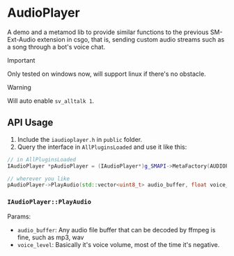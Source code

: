 # AudioPlayer
A demo and a metamod lib to provide similar functions to the previous SM-Ext-Audio extension in csgo, that is, sending custom audio streams such as a song through a bot's voice chat.
> [!IMPORTANT]
> Only tested on windows now, will support linux if there's no obstacle.

> [!WARNING]
> Will auto enable `sv_alltalk 1`.


## API Usage
1. Include the `iaudioplayer.h` in `public` folder.
2. Query the interface in `AllPluginsLoaded` and use it like this:
```c++
// in AllPluginsLoaded
IAudioPlayer *pAudioPlayer = (IAudioPlayer*)g_SMAPI->MetaFactory(AUDIOPLAYER_INTERFACE, nullptr, nullptr);

// wherever you like
pAudioPlayer->PlayAudio(std::vector<uint8_t> audio_buffer, float voice_level);
```

### `IAudioPlayer::PlayAudio`
Params:
- `audio_buffer`: Any audio file buffer that can be decoded by ffmpeg is fine, such as mp3, wav
- `voice_level`: Basically it's voice volume, most of the time it's negative.
